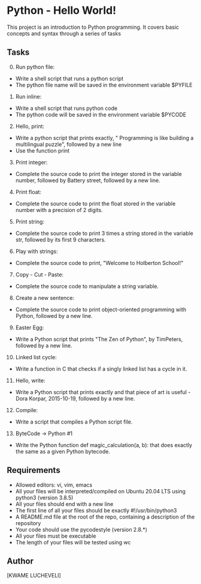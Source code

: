 # Python - Hello World!
This project is an introduction to Python programming. It covers basic concepts and syntax through a series of tasks

## Tasks
0. Run python file:
  * Write a shell script that runs a python script
  * The python file name will be saved in the environment variable $PYFILE

1. Run inline:
  * Write a shell script that runs python code
  * The python code will be saved in the environment variable $PYCODE

2. Hello, print:
  * Write a python script that prints exactly, " Programming is like building a multilingual puzzle", followed by a new line
  * Use the function print

3. Print integer:
  * Complete the source code to print the integer stored in the variable number, followed by Battery street, followed by a new line.

4. Print float:
  * Complete the source code to print the float stored in the variable number with a precision of 2 digits.

5. Print string:
  * Complete the source code to print 3 times a string stored in the variable str, followed by its first 9 characters.

6. Play with strings:
  * Complete the source code to print, "Welcome to Holberton School!"

7. Copy - Cut - Paste:
  * Complete the source code to manipulate a string variable.

8. Create a new sentence:
  * Complete the source code to print object-oriented programming with Python, followed by a new line.

9. Easter Egg:
  * Write a Python script that prints "The Zen of Python", by TimPeters, followed by a new line.

10. Linked list cycle:
  * Write a function in C that checks if a singly linked list has a cycle in it.

11. Hello, write:
  * Write a Python script that prints exactly and that piece of art is useful - Dora Korpar, 2015-10-19, followed by a new line.

12. Compile:
  * Write a script that compiles a Python script file.

13. ByteCode -> Python #1
  * Write the Python function def magic_calculation(a, b): that does exactly the same as a given Python bytecode.

## Requirements
* Allowed editors: vi, vim, emacs
* All your files will be interpreted/compiled on Ubuntu 20.04 LTS using python3 (version 3.8.5)
* All your files should end with a new line
* The first line of all your files should be exactly #!/usr/bin/python3
* A README.md file at the root of the repo, containing a description of the repository
* Your code should use the pycodestyle (version 2.8.*)
* All your files must be executable
* The length of your files will be tested using wc

## Author
[KWAME LUCHEVELI]